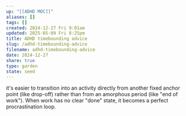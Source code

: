 ```yaml
---
up: "[[ADHD MOC]]"
aliases: []
tags: []
created: 2024-12-27 Fri 9:01am
updated: 2025-05-09 Fri 8:25pm
title: ADHD timebounding advice
slug: /adhd-timebounding-advice
filename: adhd-timebounding-advice
date: 2024-12-27
share: true
type: garden
state: seed
---
```


it's easier to transition into an activity directly from another fixed anchor point (like drop-off) rather than from an amorphous period (like "end of work"). When work has no clear "done" state, it becomes a perfect procrastination loop.

